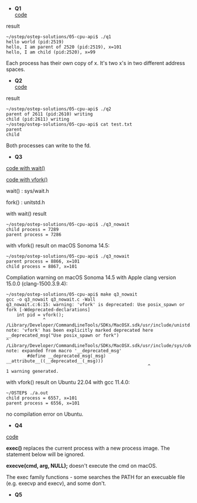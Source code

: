 * **Q1**  
[code](q1.c)

result
```
~/ostep/ostep-solutions/05-cpu-api$ ./q1
hello world (pid:2519)
hello, I am parent of 2520 (pid:2519), x=101
hello, I am child (pid:2520), x=99
```
Each process has their own copy of x. It's two x's in two different address spaces. 

* **Q2**  
[code](q2.c)

result
```
~/ostep/ostep-solutions/05-cpu-api$ ./q2
parent of 2611 (pid:2610) writing
child (pid:2611) writing
~/ostep/ostep-solutions/05-cpu-api$ cat test.txt
parent
child
```
Both processes can write to the fd. 

* **Q3** 

[code with wait()](q3.c)

[code with vfork()](q3_nowait.c)

wait() : sys/wait.h

fork() : unitstd.h

with wait() result
```
~/ostep/ostep-solutions/05-cpu-api$ ./q3_nowait 
child process = 7289
parent process = 7286
``` 

with vfork() result on macOS Sonoma 14.5:
```
~/ostep/ostep-solutions/05-cpu-api$ ./q3_nowait
parent process = 8866, x=101
child process = 8867, x=101
```

Compliation warning on macOS Sonoma 14.5 with Apple clang version 15.0.0 (clang-1500.3.9.4): 
```
~/ostep/ostep-solutions/05-cpu-api$ make q3_nowait
gcc -o q3_nowait q3_nowait.c -Wall
q3_nowait.c:6:15: warning: 'vfork' is deprecated: Use posix_spawn or fork [-Wdeprecated-declarations]
    int pid = vfork();
              ^
/Library/Developer/CommandLineTools/SDKs/MacOSX.sdk/usr/include/unistd.h:604:1: note: 'vfork' has been explicitly marked deprecated here
__deprecated_msg("Use posix_spawn or fork")
^
/Library/Developer/CommandLineTools/SDKs/MacOSX.sdk/usr/include/sys/cdefs.h:218:48: note: expanded from macro '__deprecated_msg'
        #define __deprecated_msg(_msg) __attribute__((__deprecated__(_msg)))
                                                      ^
1 warning generated.
```

with vfork() result on Ubuntu 22.04 with gcc 11.4.0: 
```
~/OSTEP$ ./a.out 
child process = 6557, x=101
parent process = 6556, x=101
```

no compilation error on Ubuntu. 

* **Q4** 

[code](q4.c)

**exec()** replaces the current process with a new process image. The statement below will be ignored. 

**execve(cmd, arg, NULL);** doesn't execute the cmd on macOS.

The exec family functions - some searches the PATH for an execuable file (e.g. execvp and execv), and some don't. 

* **Q5** 


